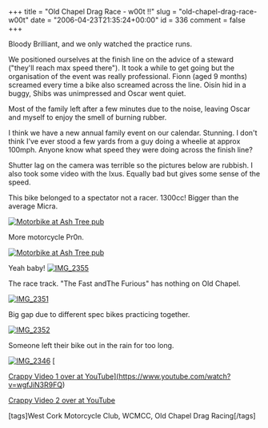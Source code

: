 +++
title = "Old Chapel Drag Race - w00t !!"
slug = "old-chapel-drag-race-w00t"
date = "2006-04-23T21:35:24+00:00"
id = 336
comment = false
+++

Bloody Brilliant, and we only watched the practice runs.

We positioned ourselves at the finish line on the advice of a steward ("they'll reach max speed there"). It took a while to get going but the organisation of the event was really professional.  Fionn (aged 9 months) screamed every time a bike also screamed across the line. Oisín hid in a buggy, Shibs was unimpressed and Oscar went quiet.

Most of the family left after a few minutes due to the noise, leaving Oscar and myself to enjoy the smell of burning rubber.

I think we have a new annual family event on our calendar. Stunning. I don't think I've ever stood a few yards from a guy doing a wheelie at approx 100mph. Anyone know what speed they were doing across the finish line?

Shutter lag on the camera was terrible so the pictures below are rubbish. I also took some video with the Ixus. Equally bad but gives some sense of the speed.

This bike belonged to a spectator not a racer. 1300cc! Bigger than the average Micra.

[![Motorbike at Ash Tree pub](http://static.flickr.com/56/133457668_0cacb460f6.jpg)](http://www.flickr.com/photos/bandon1/133457668/ "Photo Sharing")

More motorcycle Pr0n.

[![Motorbike at Ash Tree pub](http://static.flickr.com/47/133457587_5635ffdf4b.jpg)](http://www.flickr.com/photos/bandon1/133457587/ "Photo Sharing")

Yeah baby!
[![IMG_2355](http://static.flickr.com/55/133457243_1a78d2a435.jpg)](http://www.flickr.com/photos/bandon1/133457243/ "Photo Sharing")

The race track. "The Fast andThe Furious" has nothing on Old Chapel.

[![IMG_2351](http://static.flickr.com/54/133457096_d275c5c44d.jpg)](http://www.flickr.com/photos/bandon1/133457096/ "Photo Sharing")

Big gap due to different spec bikes practicing together.

[![IMG_2352](http://static.flickr.com/45/133457178_af5f8bfacc.jpg)](http://www.flickr.com/photos/bandon1/133457178/ "Photo Sharing")

Someone left their bike out in the rain for too long.

[![IMG_2346](http://static.flickr.com/56/133456783_6cb31a5ab1.jpg)](http://www.flickr.com/photos/bandon1/133456783/ "Photo Sharing")  [

<a href="https://www.youtube.com/watch?v=wgfJiN3R9FQ">Crappy Video 1 over at YouTube](https://www.youtube.com/watch?v=wgfJiN3R9FQ)

[Crappy Video 2 over at YouTube](https://www.youtube.com/watch?v=6Yh0B6ifMB8)

[tags]West Cork Motorcycle Club, WCMCC, Old Chapel Drag Racing[/tags]
